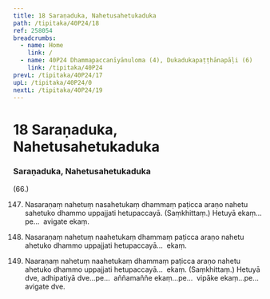 ```yaml
---
title: 18 Saraṇaduka, Nahetusahetukaduka
path: /tipitaka/40P24/18
ref: 258054
breadcrumbs:
  - name: Home
    link: /
  - name: 40P24 Dhammapaccanīyānuloma (4), Dukadukapaṭṭhānapāḷi (6)
    link: /tipitaka/40P24
prevL: /tipitaka/40P24/17
upL: /tipitaka/40P24/0
nextL: /tipitaka/40P24/19
---
```


# 18 Saraṇaduka, Nahetusahetukaduka

### Saraṇaduka, Nahetusahetukaduka

(66.)

147. Nasaraṇaṃ nahetuṃ nasahetukaṃ dhammaṃ paṭicca araṇo nahetu sahetuko dhammo uppajjati hetupaccayā. (Saṃkhittaṃ.) Hetuyā ekaṃ…pe…  avigate ekaṃ.

148. Nasaraṇaṃ nahetuṃ naahetukaṃ dhammaṃ paṭicca araṇo nahetu ahetuko dhammo uppajjati hetupaccayā…  ekaṃ.

149. Naaraṇaṃ nahetuṃ naahetukaṃ dhammaṃ paṭicca araṇo nahetu ahetuko dhammo uppajjati hetupaccayā…  ekaṃ. (Saṃkhittaṃ.) Hetuyā dve, adhipatiyā dve…pe…  aññamaññe ekaṃ…pe…  vipāke ekaṃ…pe…  avigate dve.


